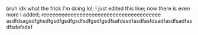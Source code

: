 bruh idk what the frick I'm doing lol; I just edited this line; now there is even more I added; reeeeeeeeeeeeeeeeeeeeeeeeeeeeeeeeeeeeeee asdfdsagsdfghsdfgsdfgsdfgsdfsdfgsdfgsdfsafdasdfasdfasfdsadfasdfsadfasdfsdafsdaf


